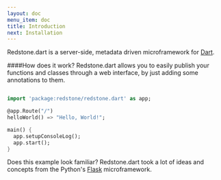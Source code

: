 ```yaml
---
layout: doc
menu_item: doc
title: Introduction
next: Installation
---
```

Redstone.dart is a server-side, metadata driven microframework for [Dart](https://www.dartlang.org/). 

####How does it work?
Redstone.dart allows you to easily publish your functions and classes through a web interface, by just adding some annotations to them. 

```dart

import 'package:redstone/redstone.dart' as app;

@app.Route("/")
helloWorld() => "Hello, World!";

main() {
  app.setupConsoleLog();
  app.start();
}
``` 
Does this example look familiar? Redstone.dart took a lot of ideas and concepts from the Python's [Flask](http://flask.pocoo.org/) microframework.
